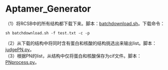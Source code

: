 # Aptamer_Generator

（1）将RCSB中的所有结构都下载下来。脚本：[batchdownload.sh](./Script/batchdownload.sh)。下载命令：  
```shell
sh batchdownload.sh -f test.txt -c -p
```
（2）从下载的结构中将同时含有蛋白和核酸的结构挑选出来输出list。脚本：[judgePN.py](./Script/judgePN.py)。  
（3）根据PN的list，从结构中仅将蛋白和核酸保存为cif文件。脚本：[PNprocess.py](./Script/PNprocess.py)。  

